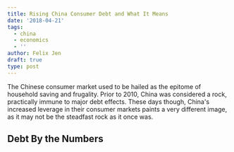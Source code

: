 ```yaml
---
title: Rising China Consumer Debt and What It Means
date: '2018-04-21'
tags:
  - china
  - economics
  - ''
author: Felix Jen
draft: true
type: post
---
```

The Chinese consumer market used to be hailed as the epitome of household saving and frugality. Prior to 2010, China was considered a rock, practically immune to major debt effects. These days though, China's increased leverage in their consumer markets paints a very different image, as it may not be the steadfast rock as it once was.

## Debt By the Numbers

